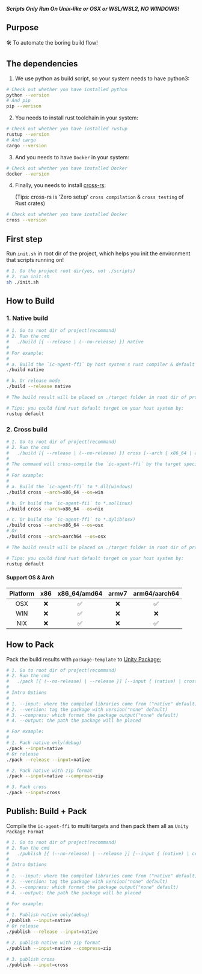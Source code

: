 _**Scripts Only Run On Unix-like or OSX or WSL/WSL2, NO WINDOWS!**_

## Purpose

🛠️ To automate the boring build flow!

## The dependencies

1. We use python as build script, so your system needs to have python3:

```sh
# Check out whether you have installed python
python --version
# And pip
pip --verison
```

2. You needs to install rust toolchain in your system:

```sh
# Check out whether you have installed rustup
rustup --version
# And cargo
cargo --version
```

3. And you needs to have `Docker` in your system:

```sh
# Check out whether you have installed Docker
docker --version
```

4. Finally, you needs to install [cross-rs](https://github.com/cross-rs/cross):

    (Tips: cross-rs is 'Zero setup' `cross compilation` & `cross testing` of Rust crates)

```sh
# Check out whether you have installed Docker
cross --version
```

## First step

Run `init.sh` in root dir of the project, which helps you init the environment that scripts running on!

```sh
# 1. Go the project root dir(yes, not ./scripts)
# 2. run init.sh
sh ./init.sh
```

## How to Build

### 1. Native build

```sh
# 1. Go to root dir of project(recommand)
# 2. Run the cmd
#   ./build [{ --release | (--no-release) }] native
#
# For example:
#
# a. Build the `ic-agent-ffi` by host system's rust compiler & default target(debug mode);
./build native

# b. Or release mode
./build --release native

# The build result will be placed on ./target folder in root dir of project!

# Tips: you could find rust default target on your host system by:
rustup default
```

### 2. Cross build

```sh
# 1. Go to root dir of project(recommand)
# 2. Run the cmd
#   ./build [{ --release | (--no-release) }] cross [--arch { x86_64 | aarch64 }] [--os { osx | win | nix }]
#
# The command will cross-compile the `ic-agent-ffi` by the target specifics in docker;
#
# For example:
#
# a. Build the `ic-agent-ffi` to *.dll(windows)
./build cross --arch=x86_64 --os=win

# b. Or build the `ic-agent-fii` to *.so(linux)
./build cross --arch=x86_64 --os=nix

# c. Or build the `ic-agent-ffi` to *.dylib(osx)
./build cross --arch=x86_64 --os=osx
# Or
./build cross --arch=aarch64 --os=osx

# The build result will be placed on ./target folder in root dir of project!

# Tips: you could find rust default target on your host system by:
rustup default
```

#### Support OS & Arch

| Platform | x86 | x86_64/amd64 | armv7 | arm64/aarch64 |
| :------: | :-: | :----------: | :---: | :-----------: |
|   OSX    | ❌  |      ✅      |  ❌   |      ✅       |
|   WIN    | ❌  |      ✅      |  ❌   |      ❌       |
|   NIX    | ❌  |      ✅      |  ❌   |      ✅       |

## How to Pack

Pack the build results with `package-template` to [Unity Package](https://docs.unity3d.com/Manual/CustomPackages.html);

```sh
# 1. Go to root dir of project(recommand)
# 2. Run the cmd
#   ./pack [{ (--no-release) | --release }] [--input { (native) | cross | all }] [--version: string] [--compress： { (none) | zip }] [--output: string]
#
# Intro Options
#
# 1. --input: where the compiled libraries come from ("native" default)
# 2. --version: tag the package with version("none" default)
# 3. --compress: which format the package output("none" default)
# 4. --output: the path the package will be placed

# For example:
#
# 1. Pack native only(debug)
./pack --input=native
# Or release
./pack --release --input=native

# 2. Pack native with zip format
./pack --input=native --compress=zip

# 3. Pack cross
./pack --input=cross
```

## Publish: Build + Pack

Compile the `ic-agent-ffi` to multi targets and then pack them all as `Unity Package Format`

```sh
# 1. Go to root dir of project(recommand)
# 2. Run the cmd
#   ./publish [{ (--no-release) | --release }] [--input { (native) | cross | all }] [--version: string] [--compress： { (none) | zip }] [--output: string]
#
# Intro Options
#
# 1. --input: where the compiled libraries come from ("native" default)
# 2. --version: tag the package with version("none" default)
# 3. --compress: which format the package output("none" default)
# 4. --output: the path the package will be placed

# For example:
#
# 1. Publish native only(debug)
./publish --input=native
# Or release
./publish --release --input=native

# 2. publish native with zip format
./publish --input=native --compress=zip

# 3. publish cross
./publish --input=cross
```